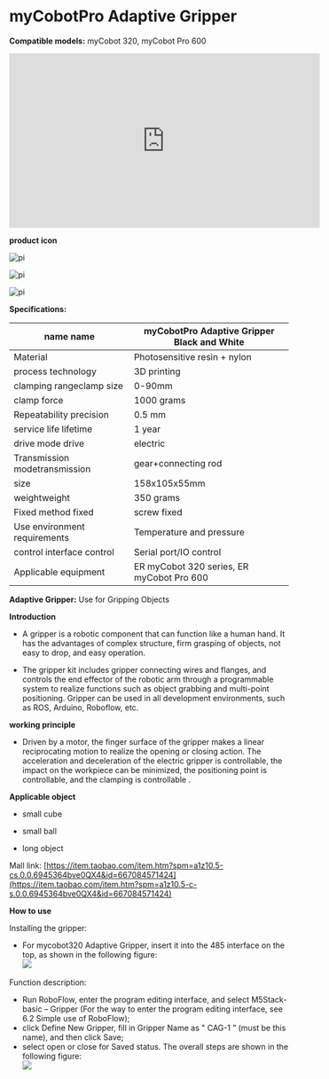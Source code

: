 # **myCobotPro Adaptive Gripper**

**Compatible models:** myCobot 320, myCobot Pro 600

<iframe width="560" height="315" src="https://www.youtube.com/embed/RPKjV0IuP5E?si=_AGbac6f1OUW81PM&amp;start=145" title="YouTube video player" frameborder="0" allow="accelerometer; autoplay; clipboard-write; encrypted-media; gyroscope; picture-in-picture; web-share" allowfullscreen></iframe>

</video>

**product icon**

![pi](../../../resourse/2-serialproduct/2.7.10.4.png)

![pi](../../../resourse/2-serialproduct/2.7.10.1.jpg)

![pi](../../../resourse/2-serialproduct/2.7.10.2.jpg)

**Specifications:**

| **name name**                 | **myCobotPro Adaptive Gripper Black and White** |
| ----------------------------- | ----------------------------------------------- |
| Material                      | Photosensitive resin + nylon                    |
| process technology            | 3D printing                                     |
| clamping rangeclamp size      | 0-90mm                                          |
| clamp force                   | 1000 grams                                      |
| Repeatability precision       | 0.5 mm                                          |
| service life lifetime         | 1 year                                          |
| drive mode drive              | electric                                        |
| Transmission modetransmission | gear+connecting rod                             |
| size                          | 158x105x55mm                                      |
| weightweight                  | 350 grams                                       |
| Fixed method fixed            | screw fixed                                     |
| Use environment requirements  | Temperature and pressure                        |
| control interface control     | Serial port/IO control                          |
| Applicable equipment          | ER myCobot 320 series, ER myCobot Pro 600       |

**Adaptive Gripper:** Use for Gripping Objects

**Introduction**

- A gripper is a robotic component that can function like a human hand. It has the advantages of complex structure, firm grasping of objects, not easy to drop, and easy operation.

- The gripper kit includes gripper connecting wires and flanges, and controls the end effector of the robotic arm through a programmable system to realize functions such as object grabbing and multi-point positioning. Gripper can be used in all development environments, such as ROS, Arduino, Roboflow, etc.

**working principle**

- Driven by a motor, the finger surface of the gripper makes a linear reciprocating motion to realize the opening or closing action. The acceleration and deceleration of the electric gripper is controllable, the impact on the workpiece can be minimized, the positioning point is controllable, and the clamping is controllable .

**Applicable object**

- small cube

- small ball

- long object

Mall link: [https://item.taobao.com/item.htm?spm=a1z10.5-cs.0.0.6945364bve0QX4&id=667084571424](https://item.taobao.com/item.htm?spm=a1z10.5-c-s.0.0.6945364bve0QX4&id=667084571424)

**How to use**

Installing the gripper: <br>

- For mycobot320 Adaptive Gripper, insert it into the 485 interface on the top, as shown in the following figure:  <br>
![](../../../resourse/6-ApplicationBaseRoboFlow/6.5/6.6_2.png)<br>

Function description: <br>
- Run RoboFlow, enter the program editing interface, and select M5Stack-basic – Gripper (For the way to enter the program editing interface, see 6.2 Simple use of RoboFlow); <br>
- click Define New Gripper, fill in Gripper Name as " CAG-1 ” (must be this name), and then click Save; <br>
- select open or close for Saved status. The overall steps are shown in the following figure: <br>
![](../../../resourse/6-ApplicationBaseRoboFlow/6.5/6.6.1_3.gif)<br> 
